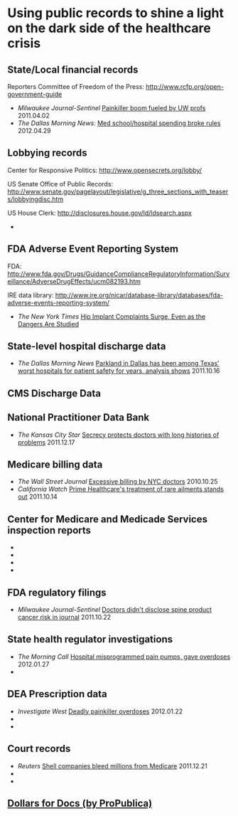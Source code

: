 Using public records to shine a light on the dark side of the healthcare crisis
====================

State/Local financial records
----------
Reporters Committee of Freedom of the Press: http://www.rcfp.org/open-government-guide

* _Milwaukee Journal-Sentinel_ [Painkiller boom fueled by UW profs](http://www.jsonline.com/watchdog/watchdogreports/119130114.html) 2011.04.02
* _The Dallas Morning News_: [Med school/hospital spending broke rules](http://www.dallasnews.com/investigations/headlines/20120429-utsw-spending-broke-rules.ece) 2012.04.29


Lobbying records
------------
Center for Responsive Politics: http://www.opensecrets.org/lobby/

US Senate Office of Public Records: http://www.senate.gov/pagelayout/legislative/g_three_sections_with_teasers/lobbyingdisc.htm

US House Clerk: http://disclosures.house.gov/ld/ldsearch.aspx

* 

FDA Adverse Event Reporting System
---------
FDA: http://www.fda.gov/Drugs/GuidanceComplianceRegulatoryInformation/Surveillance/AdverseDrugEffects/ucm082193.htm

IRE data library: http://www.ire.org/nicar/database-library/databases/fda-adverse-events-reporting-system/
* _The New York Times_ [Hip Implant Complaints Surge, Even as the Dangers Are Studied](http://www.nytimes.com/2011/08/23/business/complaints-soar-on-hip-implants-as-dangers-are-studied.html?_r=2&pagewanted=1)

State-level hospital discharge data
------------
* _The Dallas Morning News_ [Parkland in Dallas has been among Texas' worst hospitals for patient safety for years, analysis shows](http://www.dallasnews.com/investigations/patient-safety/headlines/20111015-parkland-in-dallas-has-been-among-texas-worst-hospitals-for-patient-safety-for-years-analysis-shows.ece) 2011.10.16


CMS Discharge Data
-----------


National Practitioner Data Bank
------------
* _The Kansas City Star_ [Secrecy protects doctors with long histories of problems](http://www.kansascity.com/2011/12/17/3325411/secrecy-protects-problem-doctors.html) 2011.12.17


Medicare billing data
--------------
* _The Wall Street Journal_ [Excessive billing by NYC doctors](http://online.wsj.com/article/SB10001424052748704696304575538112856615900-search.html) 2010.10.25
* _California Watch_ [Prime Healthcare's treatment of rare ailments stands out](http://californiawatch.org/health-and-welfare/prime-healthcares-treatment-rare-ailments-stands-out-13021) 2011.10.14

Center for Medicare and Medicade Services inspection reports
--------------
* 
* 
* 
* 

FDA regulatory filings
-------------------
* _Milwaukee Journal-Sentinel_ [Doctors didn't disclose spine product cancer risk in journal](http://www.jsonline.com/watchdog/watchdogreports/doctors-didnt-disclose-spine-product-cancer-risk-in-journal-132391068.html) 2011.10.22


State health regulator investigations
---------------
* _The Morning Call_ [Hospital misprogrammed pain pumps, gave overdoses](http://articles.mcall.com/2012-01-27/news/mc-bethlehem-stlukes-overdose-20120126_1_overdose-medical-errors-patients) 2012.01.27
* 




DEA Prescription data
------------
* _Investigate West_ [Deadly painkiller overdoses](http://www.invw.org/prescription-epidemic) 2012.01.22
* 
* 

Court records
------------
* _Reuters_ [Shell companies bleed millions from Medicare](http://www.reuters.com/article/2011/12/21/us-shellcompanies-medicare-idUSTRE7BK0PY20111221) 2011.12.21
* 
* 

[Dollars for Docs (by ProPublica)](http://www.propublica.org/series/dollars-for-docs)
-----------------

